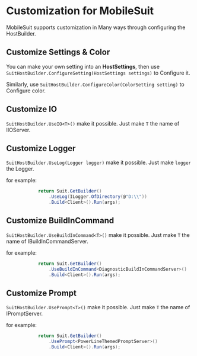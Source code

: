 # Customization for MobileSuit

MobileSuit supports customization in Many ways through configuring the HostBuilder.

## Customize Settings & Color

You can make your own setting into an **HostSettings**, then use 
`SuitHostBuilder.ConfigureSetting(HostSettings settings)` to Configure it.

Similarly, use `SuitHostBuilder.ConfigureColor(ColorSetting setting)` to Configure color.

## Customize IO

`SuitHostBuilder.UseIO<T>()` make it possible. Just make `T` the name of IIOServer.

## Customize Logger

`SuitHostBuilder.UseLog(Logger logger)` make it possible. Just make `logger` the Logger.

for example:

``` csharp
            return Suit.GetBuilder()
                .UseLog(ILogger.OfDirectory(@"D:\\"))
                .Build<Client>().Run(args);
```

## Customize BuildInCommand

`SuitHostBuilder.UseBuildInCommand<T>()` make it possible. Just make `T` the name of IBuildInCommandServer.

for example:

``` csharp
            return Suit.GetBuilder()
                .UseBuildInCommand<DiagnosticBuildInCommandServer>()
                .Build<Client>().Run(args);
```

## Customize Prompt

`SuitHostBuilder.UsePrompt<T>()` make it possible. Just make `T` the name of IPromptServer.

for example:

``` csharp
            return Suit.GetBuilder()
                .UsePrompt<PowerLineThemedPromptServer>()
                .Build<Client>().Run(args);
```